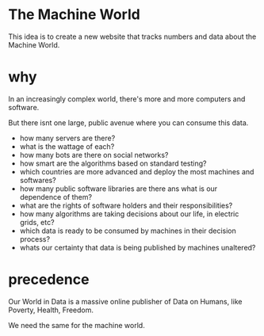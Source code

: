 # The Machine World

This idea is to create a new website that tracks numbers and data about the Machine World.

# why

In an increasingly complex world, there's more and more computers and software. 

But there isnt one large, public avenue where you can consume this data. 

- how many servers are there?
- what is the wattage of each?
- how many bots are there on social networks?
- how smart are the algorithms based on standard testing?
- which countries are more advanced and deploy the most machines and softwares?
- how many public software libraries are there ans what is our dependence of them?
- what are the rights of software holders and their responsibilities?
- how many algorithms are taking decisions about our life, in electric grids, etc?
- which data is ready to be consumed by machines in their decision process?
- whats our certainty that data is being published by machines unaltered? 

# precedence 

Our World in Data is a massive online publisher of Data on Humans, like Poverty, Health, Freedom.

We need the same for the machine world.
